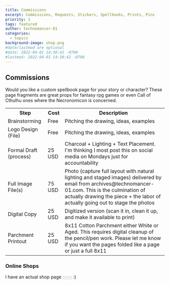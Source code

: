 ```yaml
---
title: Commissions
excerpt: Commissions, Requests, Stickers, Spellbooks, Prints, Pins
priority: 1
tags: featured
author: technomancer-01
categories:
  - topics
background-image: shop.png
#date/lastmod are optional
#date: 2022-04-01 14:30:42 -0700
#lastmod: 2022-04-01 14:30:42 -0700
---
```



## Commissions

Would you like a custom spellbook page for your story or character? These page fragments are great props for fantasy rpg games or even Call of Cthulhu ones where the Necronomicon is concerned. 
<table>

<tr>
  <th>Step</th>
  <th>Cost</th>
  <th>Description</th>
</tr>

<tr>
  <td>Brainstorming</td>
  <td>Free</td>
  <td>Pitching the drawing, ideas, examples</td>
</tr>

<tr>
  <td>Logo Design (File)</td>
  <td>Free</td>
  <td>Pitching the drawing, ideas, examples</td>
</tr>



<tr>
  <td>Formal Draft (process)</td>
  <td>25 USD </td>
  <td>Charcoal + Lighting + Text Placement. I'm thinking I most post this on social media on Mondays just for accountability</td>
</tr>

<tr>
  <td>Full Image File(s)</td>
  <td>75 USD</td>
  <td>Photo (capture full layout with natural lighting and staged images) delivered by email from archives@technomancer-01.com. This is the culmination of actually drawing the piece + the labor of actually going out to stage the photos</td>
</tr>


<tr>
  <td>Digital Copy</td>
  <td>25 USD</td>
  <td>Digitized version (scan it in, clean it up, and make it available to print)</td>
</tr>


<tr>
  <td>Parchment Printout</td>
  <td>25 USD</td>
  <td>8x11 Cotton Parchment either White or Aged. This requires digital cleanup of the pencil/pen work. Please let me know if you want the pages folded like a page or just a full 8x11 </td>
</tr>

</table>


### Online Shops

I have an actual shop page [here](https://technomancer-01.com/shop/) :)


<!-- 
<h2>Commission Rates</h2> -->

<style>
  img {
  float: left;
  margin-right: 20px;
}
a {
    color: lightgrey ;
    text-decoration: underline;
}
  </style> 

<!-- <h2>Pricing Chart</h2> -->
<!-- <ul>
  <li>Step 1: Brainstorming</li>
</ul> -->



